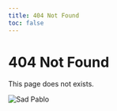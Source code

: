 ```yaml
---
title: 404 Not Found
toc: false
---
```


# 404 Not Found

This page does not exists.

![Sad Pablo](/sad-pablo.gif)
